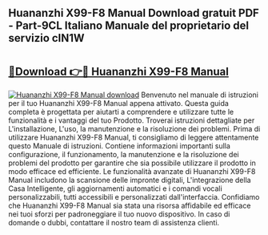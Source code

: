 ## Huananzhi X99-F8 Manual Download gratuit PDF - Part-9CL Italiano Manuale del proprietario del servizio cIN1W

# <h2><a href="http://dfh3sc.blite.top/?on=Huananzhi+X99-F8+Manual">🔗Download 👉🔴 Huananzhi X99-F8 Manual</a></h2>

[![Huananzhi X99-F8 Manual download](https://i.imgur.com/lujVjoI.png)](http://dfh3sc.blite.top/?on=Huananzhi+X99-F8+Manual)
Benvenuto nel manuale di istruzioni per il tuo Huananzhi X99-F8 Manual appena attivato. Questa guida completa è progettata per aiutarti a comprendere e utilizzare tutte le funzionalità e i vantaggi del tuo Prodotto. Troverai istruzioni dettagliate per L'installazione, L'uso, la manutenzione e la risoluzione dei problemi. Prima di utilizzare Huananzhi X99-F8 Manual, ti consigliamo di leggere attentamente questo Manuale di istruzioni. Contiene informazioni importanti sulla configurazione, il funzionamento, la manutenzione e la risoluzione dei problemi del prodotto per garantire che sia possibile utilizzare il prodotto in modo efficace ed efficiente. Le funzionalità avanzate di Huananzhi X99-F8 Manual includono la scansione delle impronte digitali, L'integrazione della Casa Intelligente, gli aggiornamenti automatici e i comandi vocali personalizzabili, tutti accessibili e personalizzati dall'interfaccia. Confidiamo che Huananzhi X99-F8 Manual sia stata una risorsa affidabile ed efficace nei tuoi sforzi per padroneggiare il tuo nuovo dispositivo. In caso di domande o dubbi, contattare il nostro team di assistenza clienti.
